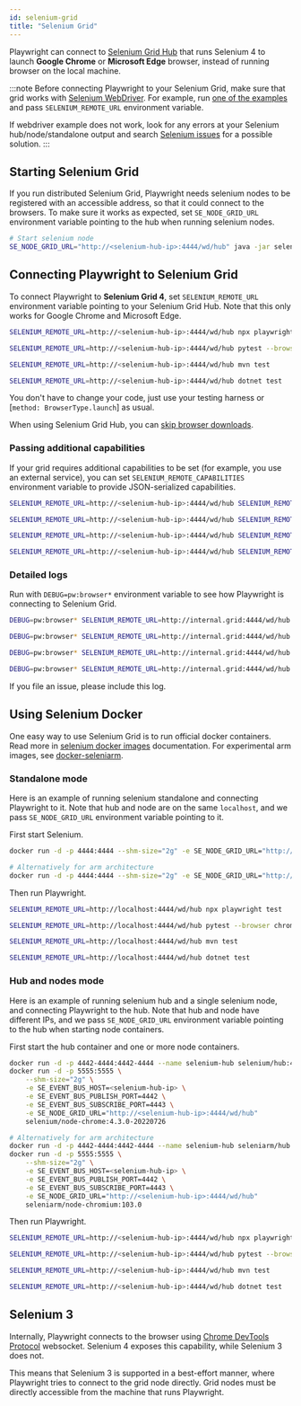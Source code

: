 ```yaml
---
id: selenium-grid
title: "Selenium Grid"
---
```


Playwright can connect to [Selenium Grid Hub](https://www.selenium.dev/documentation/grid/) that runs Selenium 4 to launch **Google Chrome** or **Microsoft Edge** browser, instead of running browser on the local machine.

:::note
Before connecting Playwright to your Selenium Grid, make sure that grid works with [Selenium WebDriver](https://www.selenium.dev/documentation/webdriver/). For example, run [one of the examples](https://github.com/SeleniumHQ/selenium/tree/trunk/javascript/node/selenium-webdriver/example) and pass `SELENIUM_REMOTE_URL` environment variable.

If webdriver example does not work, look for any errors at your Selenium hub/node/standalone output and search [Selenium issues](https://github.com/SeleniumHQ/selenium/issues) for a possible solution.
:::

## Starting Selenium Grid

If you run distributed Selenium Grid, Playwright needs selenium nodes to be registered with an accessible address, so that it could connect to the browsers. To make sure it works as expected, set `SE_NODE_GRID_URL` environment variable pointing to the hub when running selenium nodes.

```bash
# Start selenium node
SE_NODE_GRID_URL="http://<selenium-hub-ip>:4444/wd/hub" java -jar selenium-server-<version>.jar node
```

## Connecting Playwright to Selenium Grid

To connect Playwright to **Selenium Grid 4**, set `SELENIUM_REMOTE_URL` environment variable pointing to your Selenium Grid Hub. Note that this only works for Google Chrome and Microsoft Edge.

```bash js
SELENIUM_REMOTE_URL=http://<selenium-hub-ip>:4444/wd/hub npx playwright test
```

```bash python
SELENIUM_REMOTE_URL=http://<selenium-hub-ip>:4444/wd/hub pytest --browser chromium
```

```bash java
SELENIUM_REMOTE_URL=http://<selenium-hub-ip>:4444/wd/hub mvn test
```

```bash csharp
SELENIUM_REMOTE_URL=http://<selenium-hub-ip>:4444/wd/hub dotnet test
```

You don't have to change your code, just use your testing harness or [`method: BrowserType.launch`] as usual.

When using Selenium Grid Hub, you can [skip browser downloads](./browsers.md#skip-browser-downloads).

### Passing additional capabilities

If your grid requires additional capabilities to be set (for example, you use an external service), you can set `SELENIUM_REMOTE_CAPABILITIES` environment variable to provide JSON-serialized capabilities.

```bash js
SELENIUM_REMOTE_URL=http://<selenium-hub-ip>:4444/wd/hub SELENIUM_REMOTE_CAPABILITIES="{'mygrid:options':{os:'windows',username:'John',password:'secure'}}" npx playwright test
```

```bash python
SELENIUM_REMOTE_URL=http://<selenium-hub-ip>:4444/wd/hub SELENIUM_REMOTE_CAPABILITIES="{'mygrid:options':{os:'windows',username:'John',password:'secure'}}" pytest --browser chromium
```

```bash java
SELENIUM_REMOTE_URL=http://<selenium-hub-ip>:4444/wd/hub SELENIUM_REMOTE_CAPABILITIES="{'mygrid:options':{os:'windows',username:'John',password:'secure'}}" mvn test
```

```bash csharp
SELENIUM_REMOTE_URL=http://<selenium-hub-ip>:4444/wd/hub SELENIUM_REMOTE_CAPABILITIES="{'mygrid:options':{os:'windows',username:'John',password:'secure'}}" dotnet test
```

### Detailed logs

Run with `DEBUG=pw:browser*` environment variable to see how Playwright is connecting to Selenium Grid.

```bash js
DEBUG=pw:browser* SELENIUM_REMOTE_URL=http://internal.grid:4444/wd/hub npx playwright test
```

```bash python
DEBUG=pw:browser* SELENIUM_REMOTE_URL=http://internal.grid:4444/wd/hub pytest --browser chromium
```

```bash java
DEBUG=pw:browser* SELENIUM_REMOTE_URL=http://internal.grid:4444/wd/hub mvn test
```

```bash csharp
DEBUG=pw:browser* SELENIUM_REMOTE_URL=http://internal.grid:4444/wd/hub dotnet test
```

If you file an issue, please include this log.



## Using Selenium Docker

One easy way to use Selenium Grid is to run official docker containers. Read more in [selenium docker images](https://github.com/SeleniumHQ/docker-selenium) documentation. For experimental arm images, see [docker-seleniarm](https://github.com/seleniumhq-community/docker-seleniarm).

### Standalone mode

Here is an example of running selenium standalone and connecting Playwright to it. Note that hub and node are on the same `localhost`, and we pass `SE_NODE_GRID_URL` environment variable pointing to it.

First start Selenium.

```bash
docker run -d -p 4444:4444 --shm-size="2g" -e SE_NODE_GRID_URL="http://localhost:4444/wd/hub" selenium/standalone-chrome:4.3.0-20220726

# Alternatively for arm architecture
docker run -d -p 4444:4444 --shm-size="2g" -e SE_NODE_GRID_URL="http://localhost:4444/wd/hub" seleniarm/standalone-chromium:103.0
```

Then run Playwright.

```bash js
SELENIUM_REMOTE_URL=http://localhost:4444/wd/hub npx playwright test
```

```bash python
SELENIUM_REMOTE_URL=http://localhost:4444/wd/hub pytest --browser chromium
```

```bash java
SELENIUM_REMOTE_URL=http://localhost:4444/wd/hub mvn test
```

```bash csharp
SELENIUM_REMOTE_URL=http://localhost:4444/wd/hub dotnet test
```

### Hub and nodes mode

Here is an example of running selenium hub and a single selenium node, and connecting Playwright to the hub. Note that hub and node have different IPs, and we pass `SE_NODE_GRID_URL` environment variable pointing to the hub when starting node containers.

First start the hub container and one or more node containers.

```bash
docker run -d -p 4442-4444:4442-4444 --name selenium-hub selenium/hub:4.3.0-20220726
docker run -d -p 5555:5555 \
    --shm-size="2g" \
    -e SE_EVENT_BUS_HOST=<selenium-hub-ip> \
    -e SE_EVENT_BUS_PUBLISH_PORT=4442 \
    -e SE_EVENT_BUS_SUBSCRIBE_PORT=4443 \
    -e SE_NODE_GRID_URL="http://<selenium-hub-ip>:4444/wd/hub"
    selenium/node-chrome:4.3.0-20220726

# Alternatively for arm architecture
docker run -d -p 4442-4444:4442-4444 --name selenium-hub seleniarm/hub:4.3.0-20220728
docker run -d -p 5555:5555 \
    --shm-size="2g" \
    -e SE_EVENT_BUS_HOST=<selenium-hub-ip> \
    -e SE_EVENT_BUS_PUBLISH_PORT=4442 \
    -e SE_EVENT_BUS_SUBSCRIBE_PORT=4443 \
    -e SE_NODE_GRID_URL="http://<selenium-hub-ip>:4444/wd/hub"
    seleniarm/node-chromium:103.0
```

Then run Playwright.

```bash js
SELENIUM_REMOTE_URL=http://<selenium-hub-ip>:4444/wd/hub npx playwright test
```

```bash python
SELENIUM_REMOTE_URL=http://<selenium-hub-ip>:4444/wd/hub pytest --browser chromium
```

```bash java
SELENIUM_REMOTE_URL=http://<selenium-hub-ip>:4444/wd/hub mvn test
```

```bash csharp
SELENIUM_REMOTE_URL=http://<selenium-hub-ip>:4444/wd/hub dotnet test
```


## Selenium 3

Internally, Playwright connects to the browser using [Chrome DevTools Protocol](https://chromedevtools.github.io/devtools-protocol/) websocket. Selenium 4 exposes this capability, while Selenium 3 does not.

This means that Selenium 3 is supported in a best-effort manner, where Playwright tries to connect to the grid node directly. Grid nodes must be directly accessible from the machine that runs Playwright.
